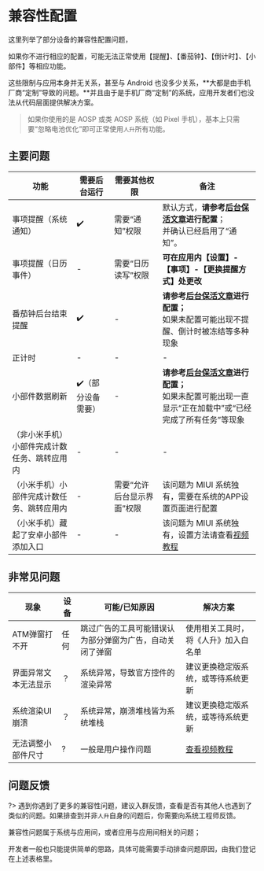 # 兼容性配置

这里列举了部分设备的兼容性配置问题，

如果你不进行相应的配置，可能无法正常使用【提醒】、【番茄钟】、【倒计时】、【小部件】等相应功能。

这些限制与应用本身并无关系，甚至与 Android 也没多少关系，**大都是由手机厂商“定制”导致的问题。**并且由于是手机厂商“定制”的系统，应用开发者们也没法从代码层面提供解决方案。

> 如果你使用的是 AOSP 或类 AOSP 系统（如 Pixel 手机），基本上只需要“忽略电池优化”即可正常使用`人升`所有功能。



## 主要问题

| 功能                                         | 需要后台运行      | 需要其他权限               | 备注                                                         |
| -------------------------------------------- | ----------------- | -------------------------- | ------------------------------------------------------------ |
| 事项提醒（系统通知）                         | ✔️                 | 需要“通知”权限<br/>        | 默认方式，**请参考[后台保活文章](guide/background_running)进行配置**；<br/>并确认已经启用了“通知”。 |
| 事项提醒（日历事件）                         | -                 | 需要“日历读写”权限         | **可在应用内【设置】-【事项】-【更换提醒方式】处更改**       |
| 番茄钟后台结束提醒                           | ✔️                 | -                          | **请参考[后台保活文章](guide/background_running)进行配置；**<br/>如果未配置可能出现不提醒、倒计时被冻结等多种现象 |
| 正计时                                       | -                 | -                          | -                                                            |
| 小部件数据刷新                               | ✔️（部分设备需要） | -                          | **请参考[后台保活文章](guide/background_running)进行配置；**<br/>如果未配置可能出现一直显示“正在加载中”或“已经完成了所有任务”等现象 |
| （非小米手机）小部件完成计数任务、跳转应用内 | -                 | -                          | -                                                            |
| （小米手机）小部件完成计数任务、跳转应用内   | -                 | 需要“允许后台显示界面”权限 | 该问题为 MIUI 系统独有，需要在系统的APP设置页面进行配置      |
| （小米手机）藏起了安卓小部件添加入口         | -                 | -                          | 该问题为 MIUI 系统独有，设置方法请查看[视频教程](https://www.bilibili.com/video/BV17W4y1s7dL) |



## 非常见问题

| 现象                 | 设备 | 可能/已知原因                                            | 解决方案                                                     |
| -------------------- | ---- | -------------------------------------------------------- | ------------------------------------------------------------ |
| ATM弹窗打不开        | 任何 | 跳过广告的工具可能错误认为部分弹窗为广告，自动关闭了弹窗 | 使用相关工具时，将《人升》加入白名单                         |
| 界面异常文本无法显示 | ？   | 系统异常，导致官方控件的渲染异常                         | 建议更换稳定版系统，或等待系统更新                           |
| 系统渲染UI崩溃       | ？   | 系统异常，崩溃堆栈皆为系统堆栈                           | 建议更换稳定版系统，或等待系统更新                           |
| 无法调整小部件尺寸   | ?    | 一般是用户操作问题                                       | [查看视频教程](https://www.bilibili.com/video/BV17W4y1s7dL/?share_source=copy_web&vd_source=141b0b80de90aedb6b7f25458fa6b5d1&t=70) |



## 问题反馈

?> 遇到你遇到了更多的兼容性问题，建议入群反馈，查看是否有其他人也遇到了类似的问题。如果排查到并非`人升`自身的问题后，你需要向系统工程师反馈。

兼容性问题属于系统与应用间，或者应用与应用间相关的问题；

开发者一般也只能提供简单的思路，具体可能需要手动排查问题原因，由我们登记在上述表格里。